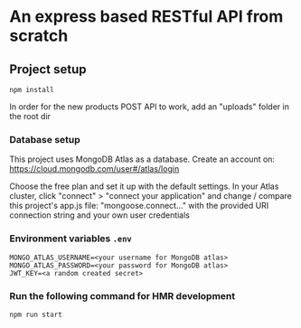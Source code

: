 # An express based RESTful API from scratch

## Project setup
```
npm install
```
In order for the new products POST API to work, add an "uploads" folder in the root dir

### Database setup
This project uses MongoDB Atlas as a database.
Create an account on: <a href="https://cloud.mongodb.com/user#/atlas/login" target="_blank">https://cloud.mongodb.com/user#/atlas/login</a>

Choose the free plan and set it up with the default settings.
In your Atlas cluster, click "connect" > "connect your application" and change / compare this project's app.js file: 
"mongoose.connect..." with the provided URI connection string and your own user credentials

### Environment variables `.env`
```
MONGO_ATLAS_USERNAME=<your username for MongoDB atlas>
MONGO_ATLAS_PASSWORD=<your password for MongoDB atlas>
JWT_KEY=<a random created secret>
```

### Run the following command for HMR development
```
npm run start
```